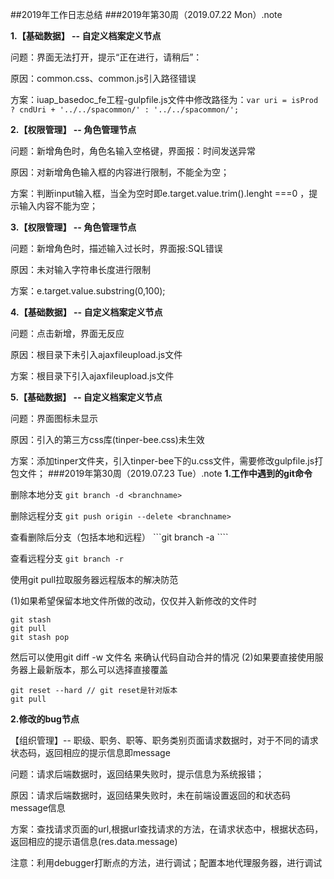 ##2019年工作日志总结
###2019年第30周（2019.07.22  Mon）.note

**1.【基础数据】 -- 自定义档案定义节点** 

问题：界面无法打开，提示“正在进行，请稍后”：

原因：common.css、common.js引入路径错误

方案：iuap_basedoc_fe工程-gulpfile.js文件中修改路径为：```var uri = isProd ? cndUri + '../../spacommon/' : '../../spacommon/';```

**2.【权限管理】 -- 角色管理节点**

问题：新增角色时，角色名输入空格键，界面报：时间发送异常

原因：对新增角色输入框的内容进行限制，不能全为空；

方案：判断input输入框，当全为空时即e.target.value.trim().lenght ===0 ，提示输入内容不能为空；

**3.【权限管理】 -- 角色管理节点**

问题：新增角色时，描述输入过长时，界面报:SQL错误

原因：未对输入字符串长度进行限制

方案：e.target.value.substring(0,100);

**4.【基础数据】 -- 自定义档案定义节点**

问题：点击新增，界面无反应 

原因：根目录下未引入ajaxfileupload.js文件

方案：根目录下引入ajaxfileupload.js文件

**5.【基础数据】 -- 自定义档案定义节点**

问题：界面图标未显示

原因：引入的第三方css库(tinper-bee.css)未生效

方案：添加tinper文件夹，引入tinper-bee下的u.css文件，需要修改gulpfile.js打包文件；
###2019年第30周（2019.07.23  Tue）.note
**1.工作中遇到的git命令**

删除本地分支 ```git branch -d <branchname>```

删除远程分支 ```git push origin --delete <branchname>```

查看删除后分支（包括本地和远程） ```git branch -a ````

查看远程分支 ```git branch -r```

使用git pull拉取服务器远程版本的解决防范

(1)如果希望保留本地文件所做的改动，仅仅并入新修改的文件时

```
git stash 
git pull
git stash pop
```
然后可以使用git diff -w 文件名 来确认代码自动合并的情况
(2)如果要直接使用服务器上最新版本，那么可以选择直接覆盖
```
git reset --hard // git reset是针对版本
git pull
```

**2.修改的bug节点**

【组织管理】-- 职级、职务、职等、职务类别页面请求数据时，对于不同的请求状态码，返回相应的提示信息即message

问题：请求后端数据时，返回结果失败时，提示信息为系统报错；

原因：请求后端数据时，返回结果失败时，未在前端设置返回的和状态码message信息

方案：查找请求页面的url,根据url查找请求的方法，在请求状态中，根据状态码，返回相应的提示语信息(res.data.message)

注意：利用debugger打断点的方法，进行调试；配置本地代理服务器，进行调试




























